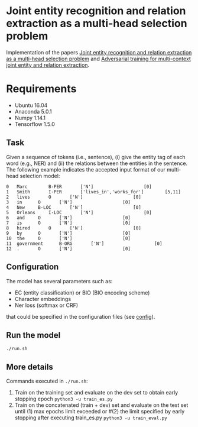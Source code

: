 # Joint entity recognition and relation extraction as a multi-head selection problem

Implementation of the papers
[Joint entity recognition and relation extraction as a multi-head selection problem](https://arxiv.org/abs/1804.07847) and 
[Adversarial training for multi-context joint entity and relation extraction](https://arxiv.org/abs/1808.06876).

# Requirements
* Ubuntu 16.04
* Anaconda 5.0.1
* Numpy 1.14.1
* Tensorflow 1.5.0

## Task
Given a sequence of tokens (i.e., sentence), (i) give the entity tag of each word (e.g., NER) and (ii) the relations between the entities in the sentence. The following example indicates the accepted input format of our multi-head selection model:


```
0	Marc		B-PER		['N']					[0]		
1	Smith		I-PER 		['lives_in','works_for']		[5,11]
2 	lives		O		['N']					[0]
3	in		O		['N']					[0]
4	New		B-LOC		['N']					[0]
5	Orleans		I-LOC		['N']					[0] 
6	and		O		['N']					[0]
7	is		O		['N']					[0]
8	hired		O		['N']					[0]
9	by		O		['N']					[0]
10	the		O		['N']					[0]
11  government		B-ORG		['N']					[0]
12	.		O		['N']					[0]
```

## Configuration
The model has several parameters such as: 
* EC (entity classification) or BIO (BIO encoding scheme)
* Character embeddings
* Ner loss (softmax or CRF)

that could be specified in the configuration files (see [config](https://github.com/bekou/multihead_joint_entity_relation_extraction/tree/master/configs)).

## Run the model

```
./run.sh
```

## More details
Commands executed in ```./run.sh```:

1. Train on the training set and evaluate on the dev set to obtain early stopping epoch
```python3 -u train_es.py```
2. Train on the concatenated (train + dev) set and evaluate on the test set until (1) max epochs limit exceeded or #(2) the limit specified by early stopping after executing train_es.py
```python3 -u train_eval.py```
